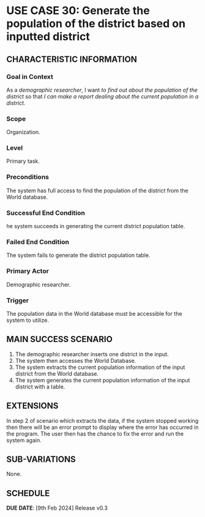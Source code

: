 # USE CASE 30: Generate the population of the district based on inputted district

## CHARACTERISTIC INFORMATION

### Goal in Context

As a *demographic researcher*, I want *to find out about the population of the district* so that *I can make a report dealing about the current population in a district.*

### Scope

Organization.

### Level

Primary task.

### Preconditions

The system has full access to find the population of the district from the World database.

### Successful End Condition

he system succeeds in generating the current district population table.

### Failed End Condition

The system fails to generate the district population table.

### Primary Actor

Demographic researcher.

### Trigger

The population data in the World database must be accessible for the system to utilize.

## MAIN SUCCESS SCENARIO

1. The demographic researcher inserts one district in the input. 
2. The system then accesses the World Database. 
3. The system extracts the current population information of the input district from the World database. 
4. The system generates the current population information of the input district with a table.

## EXTENSIONS

In step 2 of scenario which extracts the data, if the system stopped working then there will be an error prompt to display where the error has occurred in the program. The user then has the chance to fix the error and run the system again.

## SUB-VARIATIONS

None.

## SCHEDULE

**DUE DATE**: [9th Feb 2024] Release v0.3 